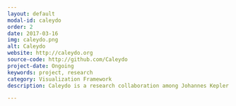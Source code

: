 ```yaml
---
layout: default
modal-id: caleydo
order: 2
date: 2017-03-16
img: caleydo.png
alt: Caleydo
website: http://caleydo.org
source-code: http://github.com/Caleydo
project-date: Ongoing
keywords: project, research
category: Visualization Framework
description: Caleydo is a research collaboration among Johannes Kepler University Linz, the University of Utah, Graz University of Technology, Harvard University and Harvard Medical School. Samuel Gratzl joined the team during his Phd studies and together they developed a series of awarded publications in the area of information visualization with a focus on biomedical data.

---
```

